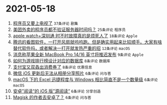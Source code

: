 # 2021-05-18

1. [程序员又要上电视了](https://www.v2ex.com/t/777581) `37条评论` `剧集`
1. [美团外卖的程序员都不验证服务器时间吗？](https://www.v2ex.com/t/777611) `25条评论` `程序员`
1. [apple watch+深圳通 时不时故障真的是烦死人了](https://www.v2ex.com/t/777575) `18条评论` `Apple`
1. [腾讯的看图软件，一打开风扇就呜呜跑。但是确实用起来比较顺手。大家有啥替代软件吗，或者解决一打开就发热严重的招](https://www.v2ex.com/t/777600) `12条评论` `macOS`
1. [消息称苹果全新 MacBook Pro 14/16 英寸将推迟发布](https://www.v2ex.com/t/777633) `9条评论` `Apple`
1. [如何为游戏排行榜设计对应的数据库](https://www.v2ex.com/t/777626) `8条评论` `数据库`
1. [支付宝又双叒出消费券了](https://www.v2ex.com/t/777574) `8条评论` `优惠信息`
1. [微信 iOS 更新后无法从相册分享照片](https://www.v2ex.com/t/777609) `6条评论` `问与答`
1. [macOS 下的 Excel 迅捷程度与 Windows 相比简直不是一个数量级](https://www.v2ex.com/t/777595) `6条评论` `macOS`
1. [安卓”阅读“的 iOS 版”源阅读“](https://www.v2ex.com/t/777592) `6条评论` `分享创造`
1. [Magisk 的作者去安卓了？](https://www.v2ex.com/t/777573) `6条评论` `问与答`
